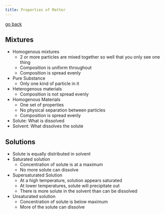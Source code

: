 ```yaml
---
title: Properties of Matter
---
```


[go back](11Subjects/11Chemistry.md)

## Mixtures
- Homogenous mixtures
	-   2 or more particles are mixed together so well that you only see one thing
	-   Composition is uniform throughout
	-   Composition is spread evenly
- Pure Substance
	-   Only one kind of particle in it
- Heterogenous materials
	- Composition is not spread evenly
- Homogenous Materials
	- One set of properties
	- No physical separation between particles
	- Composition is spread evenly
- Solute: What is dissolved
- Solvent: What dissolves the solute

## Solutions
-   Solute is equally distributed in solvent 
-   Saturated solution
	- Concentration of solute is at a maximum
	- No more solute can dissolve
-   Supersaturated Solution
	- At a high temperature, solution appears saturated
	- At lower temperatures, solute will precipitate out
	- There is more solute in the solvent than can be dissolved
-   Unsaturated solution
	-   Concentration of solute is below maximum
	-   More of the solute can dissolve
